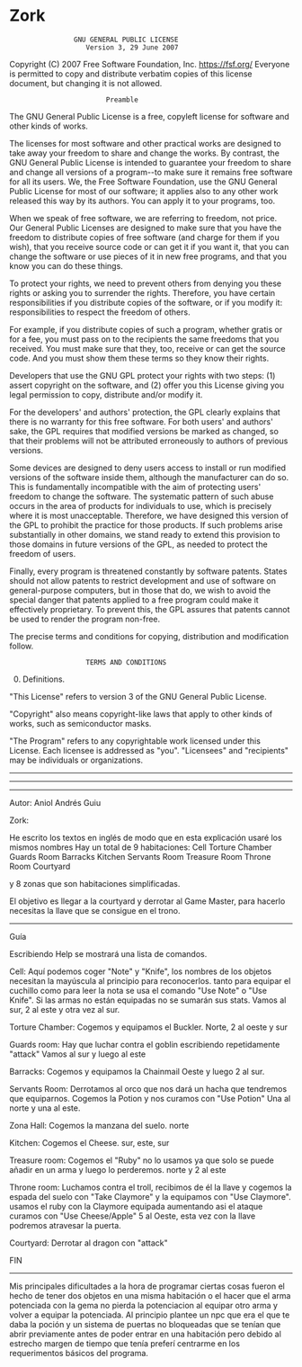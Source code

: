 # Zork

                    GNU GENERAL PUBLIC LICENSE
                       Version 3, 29 June 2007

 Copyright (C) 2007 Free Software Foundation, Inc. <https://fsf.org/>
 Everyone is permitted to copy and distribute verbatim copies
 of this license document, but changing it is not allowed.

                            Preamble

  The GNU General Public License is a free, copyleft license for
software and other kinds of works.

  The licenses for most software and other practical works are designed
to take away your freedom to share and change the works.  By contrast,
the GNU General Public License is intended to guarantee your freedom to
share and change all versions of a program--to make sure it remains free
software for all its users.  We, the Free Software Foundation, use the
GNU General Public License for most of our software; it applies also to
any other work released this way by its authors.  You can apply it to
your programs, too.

  When we speak of free software, we are referring to freedom, not
price.  Our General Public Licenses are designed to make sure that you
have the freedom to distribute copies of free software (and charge for
them if you wish), that you receive source code or can get it if you
want it, that you can change the software or use pieces of it in new
free programs, and that you know you can do these things.

  To protect your rights, we need to prevent others from denying you
these rights or asking you to surrender the rights.  Therefore, you have
certain responsibilities if you distribute copies of the software, or if
you modify it: responsibilities to respect the freedom of others.

  For example, if you distribute copies of such a program, whether
gratis or for a fee, you must pass on to the recipients the same
freedoms that you received.  You must make sure that they, too, receive
or can get the source code.  And you must show them these terms so they
know their rights.

  Developers that use the GNU GPL protect your rights with two steps:
(1) assert copyright on the software, and (2) offer you this License
giving you legal permission to copy, distribute and/or modify it.

  For the developers' and authors' protection, the GPL clearly explains
that there is no warranty for this free software.  For both users' and
authors' sake, the GPL requires that modified versions be marked as
changed, so that their problems will not be attributed erroneously to
authors of previous versions.

  Some devices are designed to deny users access to install or run
modified versions of the software inside them, although the manufacturer
can do so.  This is fundamentally incompatible with the aim of
protecting users' freedom to change the software.  The systematic
pattern of such abuse occurs in the area of products for individuals to
use, which is precisely where it is most unacceptable.  Therefore, we
have designed this version of the GPL to prohibit the practice for those
products.  If such problems arise substantially in other domains, we
stand ready to extend this provision to those domains in future versions
of the GPL, as needed to protect the freedom of users.

  Finally, every program is threatened constantly by software patents.
States should not allow patents to restrict development and use of
software on general-purpose computers, but in those that do, we wish to
avoid the special danger that patents applied to a free program could
make it effectively proprietary.  To prevent this, the GPL assures that
patents cannot be used to render the program non-free.

  The precise terms and conditions for copying, distribution and
modification follow.

                       TERMS AND CONDITIONS

  0. Definitions.

  "This License" refers to version 3 of the GNU General Public License.

  "Copyright" also means copyright-like laws that apply to other kinds of
works, such as semiconductor masks.

  "The Program" refers to any copyrightable work licensed under this
License.  Each licensee is addressed as "you".  "Licensees" and
"recipients" may be individuals or organizations.

***************************************************************************************
***************************************************************************************
***************************************************************************************

Autor:
Aniol Andrés Guiu

Zork:

He escrito los textos en inglés de modo que en esta explicación usaré los mismos nombres
Hay un total de 9 habitaciones:
Cell
Torture Chamber
Guards Room
Barracks
Kitchen
Servants Room
Treasure Room
Throne Room
Courtyard

y 8 zonas que son habitaciones simplificadas.

El objetivo es llegar a la courtyard y derrotar al Game Master, para hacerlo necesitas la llave que se consigue en el trono.

***********************************************************************************************************

Guía

Escribiendo Help se mostrará una lista de comandos.

Cell:
Aquí podemos coger "Note" y "Knife", los nombres de los objetos necesitan la mayúscula al principio para reconocerlos.
tanto para equipar el cuchillo como para leer la nota se usa el comando "Use Note" o "Use Knife". Si las armas no están equipadas no se sumarán sus stats.
Vamos al sur, 2 al este y otra vez al sur.

Torture Chamber:
Cogemos y equipamos el Buckler.
Norte, 2 al oeste y sur

Guards room:
Hay que luchar contra el goblin escribiendo repetidamente "attack"
Vamos al sur y luego al este

Barracks:
Cogemos y equipamos la Chainmail
Oeste y luego 2 al sur.

Servants Room:
Derrotamos al orco que nos dará un hacha que tendremos que equiparnos.
Cogemos la Potion y nos curamos con "Use Potion"
Una al norte y una al este.

Zona Hall:
Cogemos la manzana del suelo.
norte

Kitchen:
Cogemos el Cheese.
sur, este, sur

Treasure room:
Cogemos el "Ruby"
no lo usamos ya que solo se puede añadir en un arma y luego lo perderemos.
norte y 2 al este

Throne room:
Luchamos contra el troll, recibimos de él la llave y cogemos la espada del suelo con "Take Claymore" y la equipamos con "Use Claymore".
usamos el ruby con la Claymore equipada aumentando asi el ataque
curamos con "Use Cheese/Apple"
5 al Oeste, esta vez con la llave podremos atravesar la puerta.

Courtyard:
Derrotar al dragon con "attack"

FIN

*****************************************************************************************************

Mis principales dificultades a la hora de programar ciertas cosas fueron el hecho de tener dos objetos en una misma habitación o el
hacer que el arma potenciada con la gema no pierda la potenciacion al equipar otro arma y volver a equipar la potenciada.
Al principio plantee un npc que era el que te daba la poción y un sistema de puertas no bloqueadas que se tenían que abrir previamente
antes de poder entrar en una habitación pero debido al estrecho margen de tiempo que tenía preferí centrarme en los requerimentos 
básicos del programa.
